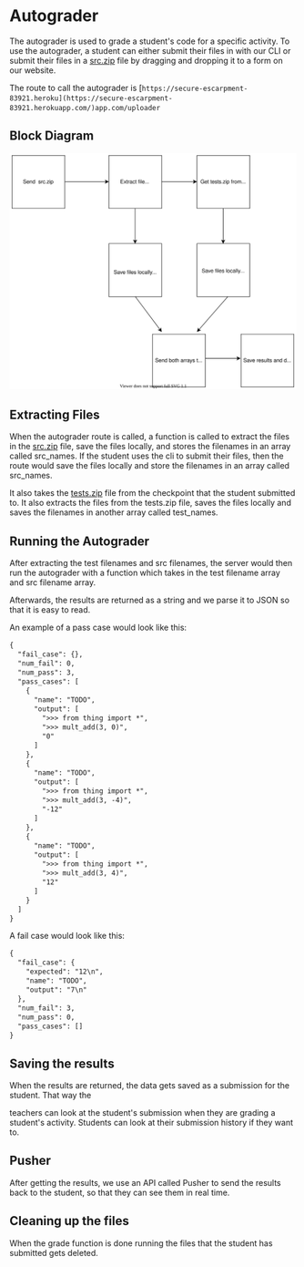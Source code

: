 # Autograder

The autograder is used to grade a student's code for a specific activity. To use the autograder, a student can either submit their files in with our CLI or submit their files in a [src.zip](http://src.zip) file by dragging and dropping it to a form on our website. 

The route to call the autograder is [`https://secure-escarpment-83921.heroku](https://secure-escarpment-83921.herokuapp.com/)app.com/uploader`

## Block Diagram

![Autograder/Autograder_block_diagram.svg](Autograder/Autograder_block_diagram.svg)

## Extracting Files

When the autograder route is called, a function is called to extract the files in the [src.zip](http://src.zip) file, save the files locally, and stores the filenames in an array called src_names. If the student uses the cli to submit their files, then the route would save the files locally and store the filenames in an array called src_names.

It also takes the [tests.zip](http://tests.zip) file from the checkpoint that the student submitted to. It also extracts the files from the tests.zip file, saves the files locally and saves the filenames in another array called test_names. 

## Running the Autograder

After extracting the test filenames and src filenames, the server would then run the autograder with a function which takes in the test filename array and src filename array. 

Afterwards, the results are returned as a string and we parse it to JSON so that it is easy to read. 

An example of a pass case would look like this:

    {
      "fail_case": {},
      "num_fail": 0,
      "num_pass": 3,
      "pass_cases": [
        {
          "name": "TODO",
          "output": [
            ">>> from thing import *",
            ">>> mult_add(3, 0)",
            "0"
          ]
        },
        {
          "name": "TODO",
          "output": [
            ">>> from thing import *",
            ">>> mult_add(3, -4)",
            "-12"
          ]
        },
        {
          "name": "TODO",
          "output": [
            ">>> from thing import *",
            ">>> mult_add(3, 4)",
            "12"
          ]
        }
      ]
    }

A fail case would look like this:

    {
      "fail_case": {
        "expected": "12\n",
        "name": "TODO",
        "output": "7\n"
      },
      "num_fail": 3,
      "num_pass": 0,
      "pass_cases": []
    }

## Saving the results

When the results are returned, the data gets saved as a submission for the student. That way the 

teachers can look at the student's submission when they are grading a student's activity. Students can look at their submission history if they want to. 

## Pusher

After getting the results, we use an API called Pusher to send the results back to the student, so that they can see them in real time.

## Cleaning up the files

When the grade function is done running the files that the student has submitted gets deleted.